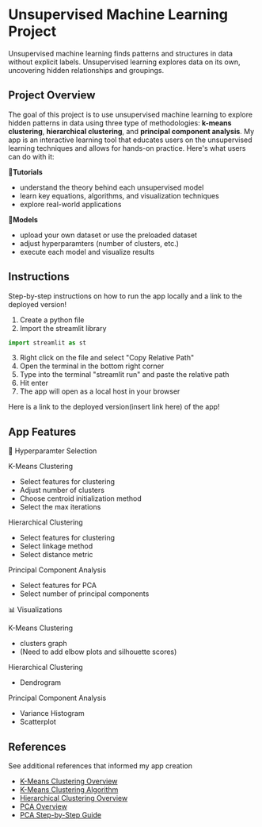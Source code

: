 Unsupervised Machine Learning Project
=====================================
Unsupervised machine learning finds patterns and structures in data without explicit labels. Unsupervised learning explores data on its own, uncovering hidden relationships and groupings.

Project Overview
----------------
The goal of this project is to use unsupervised machine learning to explore hidden patterns in data using three type of methodologies: **k-means clustering**, **hierarchical clustering**, and **principal component analysis**. My app is an interactive learning tool that educates users on the unsupervised learning techniques and allows for hands-on practice. Here's what users can do with it:

📍**Tutorials**
- understand the theory behind each unsupervised model
- learn key equations, algorithms, and visualization techniques
- explore real-world applications

📍**Models**
- upload your own dataset or use the preloaded dataset
- adjust hyperparamters (number of clusters, etc.)
- execute each model and visualize results

Instructions
------------
Step-by-step instructions on how to run the app locally and a link to the deployed version!
1. Create a python file
2. Import the streamlit library
```python
import streamlit as st
```
3. Right click on the file and select "Copy Relative Path"
4. Open the terminal in the bottom right corner
5. Type into the terminal "streamlit run" and paste the relative path
6. Hit enter
7. The app will open as a local host in your browser

Here is a link to the deployed version(insert link here) of the app!

App Features
------------
📁 Hyperparamter Selection 

K-Means Clustering
- Select features for clustering
- Adjust number of clusters
- Choose centroid initialization method
- Select the max iterations
 
Hierarchical Clustering
- Select features for clustering
- Select linkage method
- Select distance metric
  
Principal Component Analysis
- Select features for PCA
- Select number of principal components
  
📊 Visualizations

K-Means Clustering
- clusters graph
- (Need to add elbow plots and silhouette scores)
  
Hierarchical Clustering
- Dendrogram

Principal Component Analysis
- Variance Histogram
- Scatterplot

References
----------
See additional references that informed my app creation

- [K-Means Clustering Overview](https://www.geeksforgeeks.org/k-means-clustering-introduction/)
- [K-Means Clustering Algorithm](https://stanford.edu/~cpiech/cs221/handouts/kmeans.html)
- [Hierarchical Clustering Overview](https://www.geeksforgeeks.org/hierarchical-clustering/)
- [PCA Overview](https://www.geeksforgeeks.org/principal-component-analysis-pca/)
- [PCA Step-by-Step Guide](https://www.turing.com/kb/guide-to-principal-component-analysis)

